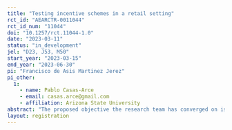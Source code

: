 ```yaml
---
title: "Testing incentive schemes in a retail setting"
rct_id: "AEARCTR-0011044"
rct_id_num: "11044"
doi: "10.1257/rct.11044-1.0"
date: "2023-03-11"
status: "in_development"
jel: "D23, J53, M50"
start_year: "2023-03-15"
end_year: "2023-06-30"
pi: "Francisco de Asis Martinez Jerez"
pi_other:
  1:
    - name: Pablo Casas-Arce
    - email: casas.arce@gmail.com
    - affiliation: Arizona State University
abstract: "The proposed objective the research team has converged on is to evaluate how much the incentive effect of a relative performance measurement system (such as a sales contest) is affected by the contestant’s knowledge of its opponent in the competition: their ability, their race, and their gender."
layout: registration
---
```


